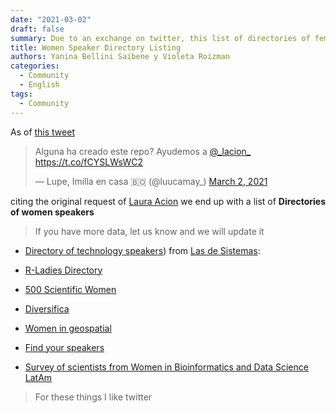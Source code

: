 ```yaml
---
date: "2021-03-02"
draft: false
summary: Due to an exchange on twitter, this list of directories of female speakers was put together.
title: Women Speaker Directory Listing
authors: Yanina Bellini Saibene y Violeta Roizman
categories:
  - Community
  - English
tags: 
  - Community
---
```


As of [this tweet](https://twitter.com/luucamay_/status/1366799469698834434?s=20)

<blockquote class="twitter-tweet"><p lang="es" dir="ltr">Alguna ha creado este repo? Ayudemos a <a href="https://twitter.com/_lacion_?ref_src=twsrc%5Etfw">@_lacion_</a> <a href="https://t.co/fCYSLWsWC2">https://t.co/fCYSLWsWC2</a></p>&mdash; Lupe, Imilla en casa 🇧🇴 (@luucamay_) <a href="https://twitter.com/luucamay_/status/1366799469698834434?ref_src=twsrc%5Etfw">March 2, 2021</a></blockquote> <script async src="https://platform.twitter.com/widgets.js" charset="utf-8"></script> 

citing the original request of [Laura Acion](https://lacion.rbind.io/) we end up with a list of **Directories of women speakers**

> If you have more data, let us know and we will update it

* [Directory of technology speakers](https://github.com/lasdesistemas/speakers-tecnologia)) from [Las de Sistemas](https://twitter.com/lasdesistemas/status/1273374539888672774?s=20): 

* [R-Ladies Directory](https://rladies.org/directory/)

* [500 Scientific Women](https://500womenscientists.org/request-a-scientist)

* [Diversifica](https://diversifyeeb.com)

* [Women in geospatial](https://www.womeningeospatial.org/join/speakers-database)

* [Find your speakers](https://speakerinnen.org/)

* [Survey of scientists from Women in Bioinformatics and Data Science LatAm](https://t.co/nI8rHED8ry?amp=1) 

> For these things I like twitter